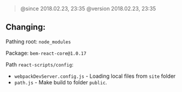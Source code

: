 > @since 2018.02.23, 23:35
> @version 2018.02.23, 23:35

## Changing:

Pathing root: `node_modules`

Package: `bem-react-core@1.0.17`

Path `react-scripts/config`:
  - `webpackDevServer.config.js` - Loading local files from `site` folder
  - `path.js` - Make build to folder `public`.
